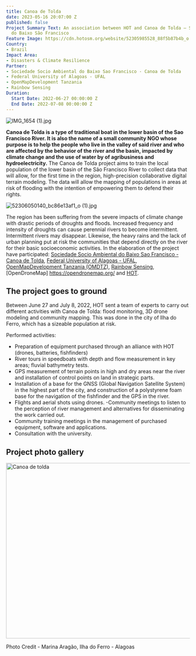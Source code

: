 ```yaml
---
title: Canoa de Tolda
date: 2023-05-16 20:07:00 Z
published: false
Project Summary Text: An association between HOT and Canoa de Tolda – Sociedade Socioambiental
  do Baixo São Francisco
Feature Image: https://cdn.hotosm.org/website/52305985528_88f5b87b4b_o.jpg
Country:
- Brazil
Impact Area:
- Disasters & Climate Resilience
Partner:
- Sociedade Socio Ambiental do Baixo Sao Francisco - Canoa de Tolda
- Federal University of Alagoas - UFAL
- OpenMapDevelopment Tanzania
- Rainbow Sensing
Duration:
  Start Date: 2022-06-27 00:00:00 Z
  End Date: 2022-07-08 00:00:00 Z
---
```


![IMG_1654 (1).jpg](https://cdn.hotosm.org/website/IMG_1654+(1).jpg)

**Canoa de Tolda is a type of traditional boat in the lower basin of the Sao Francisco River. It is also the name of a small community NGO whose purpose is to help the people who live in the valley of said river and who are affected by the behavior of the river and the basin, impacted by climate change and the use of water by of agribusiness and hydroelectricity.**
The Canoa de Tolda project aims to train the local population of the lower basin of the São Francisco River to collect data that will allow, for the first time in the region, high-precision collaborative digital terrain modeling. The data will allow the mapping of populations in areas at risk of flooding with the intention of empowering them to defend their rights.

![52306050140_bc86e13af1_o (1).jpg](https://cdn.hotosm.org/website/52306050140_bc86e13af1_o+(1).jpg)

The region has been suffering from the severe impacts of climate change with drastic periods of droughts and floods. Increased frequency and intensity of droughts can cause perennial rivers to become intermittent. Intermittent rivers may disappear. Likewise, the heavy rains and the lack of urban planning put at risk the communities that depend directly on the river for their basic socioeconomic activities.
In the elaboration of the project have participated: [Sociedade Socio Ambiental do Baixo Sao Francisco - Canoa de Tolda](https://canoadetolda.org.br/), [Federal University of Alagoas - UFAL](https://ufal.br/), [OpenMapDevelopment Tanzania (OMDTZ)](https://www.omdtz.or.tz/), [Rainbow Sensing](https://rainbowsensing.com/),  [OpenDroneMap] https://opendronemap.org/ and [HOT](https://www.hotosm.org/).

## The project goes to ground

Between June 27 and July 8, 2022, HOT sent a team of experts to carry out different activities with Canoa de Tolda: flood monitoring, 3D drone modeling and community mapping. This was done in the city of Ilha do Ferro, which has a sizeable population at risk.

Performed activities:

* Preparation of equipment purchased through an alliance with HOT (drones, batteries, fishfinders)
* River tours in speedboats with depth and flow measurement in key areas; fluvial bathymetry tests.
* GPS measurement of terrain points in high and dry areas near the river and installation of control points on land in strategic parts.
* Installation of a base for the GNSS (Global Navigation Satellite System) in the highest part of the city, and construction of a polystyrene foam base for the navigation of the fishfinder and the GPS in the river.
* Flights and aerial shots using drones. -Community meetings to listen to the perception of river management and alternatives for disseminating the work carried out.
* Community training meetings in the management of purchased equipment, software and applications.
* Consultation with the university.

## Project photo gallery
<a data-flickr-embed="true" data-header="true" data-footer="true" href="https://www.flickr.com/photos/hotosm/albums/72177720301505895" title="Canoa de tolda"><img src="https://live.staticflickr.com/65535/52306048310_9970498f24_z.jpg" width="640" height="480" alt="Canoa de tolda"></a><script async src="//embedr.flickr.com/assets/client-code.js" charset="utf-8"></script>

Photo Credit - Marina Aragão, Ilha do Ferro - Alagoas